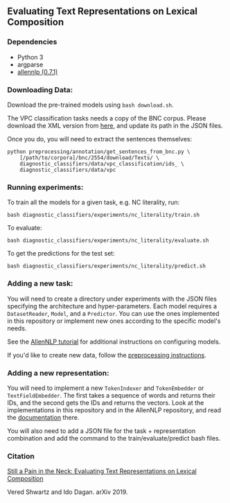 ## Evaluating Text Representations on Lexical Composition


### Dependencies

- Python 3
- argparse
- [allennlp (0.7.1)](https://github.com/allenai/allennlp/)

### Downloading Data:

Download the pre-trained models using `bash download.sh`.

The VPC classification tasks needs a copy of the BNC corpus. 
Please download the XML version from [here](http://www.ota.ox.ac.uk/desc/2554),
and update its path in the JSON files.

Once you do, you will need to extract the sentences themselves:

```
python preprocessing/annotation/get_sentences_from_bnc.py \ 
    [/path/to/corpora]/bnc/2554/download/Texts/ \ 
    diagnostic_classifiers/data/vpc_classification/ids_ \ 
    diagnostic_classifiers/data/vpc
```


### Running experiments:

To train all the models for a given task, e.g. NC literality, run:

```
bash diagnostic_classifiers/experiments/nc_literality/train.sh 
```

To evaluate:

```
bash diagnostic_classifiers/experiments/nc_literality/evaluate.sh
``` 

To get the predictions for the test set:

```
bash diagnostic_classifiers/experiments/nc_literality/predict.sh
```

### Adding a new task:

You will need to create a directory under experiments 
with the JSON files specifying the architecture and hyper-parameters.
Each model requires a `DatasetReader`, `Model`, and a `Predictor`. 
You can use the ones implemented in this repository or implement
new ones according to the specific model's needs. 
  
See the [AllenNLP tutorial](https://github.com/allenai/allennlp/blob/master/tutorials/getting_started/walk_through_allennlp/configuration.md)
for additional instructions on configuring models.

If you'd like to create new data, follow the 
[preprocessing instructions](preprocessing/README.md).  

### Adding a new representation:

You will need to implement a new `TokenIndexer` and `TokenEmbedder` or 
`TextFieldEmbedder`. The first takes a sequence of words and returns
their IDs, and the second gets the IDs and returns the vectors.
Look at the implementations in this repository and in the 
AllenNLP repository, and read the [documentation](https://github.com/allenai/allennlp/blob/master/tutorials/notebooks/data_pipeline.ipynb) 
there. 

You will also need to add a JSON file for the task + representation
combination and add the command to the train/evaluate/predict 
bash files. 

### Citation


[Still a Pain in the Neck: Evaluating Text Representations on Lexical Composition](https://arxiv.org/pdf/1902.10618.pdf)

Vered Shwartz and Ido Dagan. arXiv 2019.


